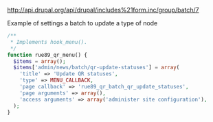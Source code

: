 http://api.drupal.org/api/drupal/includes%21form.inc/group/batch/7

Example of settings a batch to update a type of node 
```php
/**
 * Implements hook_menu().
 */
function rue89_qr_menu() {
  $items = array();
  $items['admin/news/batch/qr-update-statuses'] = array(
    'title' => 'Update QR statuses',
    'type' => MENU_CALLBACK,
    'page callback' => 'rue89_qr_batch_qr_update_statuses',
    'page arguments' => array(),
    'access arguments' => array('administer site configuration'),
  );
}
```